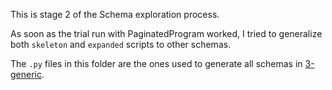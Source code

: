 This is stage 2 of the Schema exploration process. 

As soon as the trial run with PaginatedProgram worked, I tried to generalize both `skeleton` and `expanded` scripts to other schemas. 

The `.py` files in this folder are the ones used to generate all schemas in [3-generic](../3-generic/).
